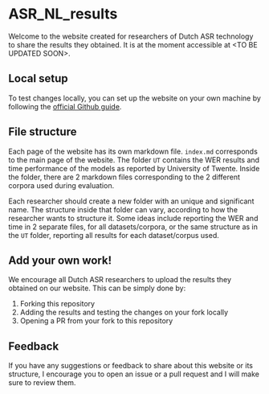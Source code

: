 # ASR_NL_results

Welcome to the website created for researchers of Dutch ASR technology to share the results they obtained. It is at the moment accessible at \<TO BE UPDATED SOON\>.

## Local setup
To test changes locally, you can set up the website on your own machine by following the [official Github guide](https://docs.github.com/en/pages/setting-up-a-github-pages-site-with-jekyll/testing-your-github-pages-site-locally-with-jekyll).

## File structure
Each page of the website has its own markdown file. `index.md` corresponds to the main page of the website. The folder `UT` contains the WER results and time performance of the models as reported by University of Twente. Inside the folder, there are 2 markdown files corresponding to the 2 different corpora used during evaluation.

Each researcher should create a new folder with an unique and significant name. The structure inside that folder can vary, according to how the researcher wants to structure it. Some ideas include reporting the WER and time in 2 separate files, for all datasets/corpora, or the same structure as in the `UT` folder, reporting all results for each dataset/corpus used.

## Add your own work!
We encourage all Dutch ASR researchers to upload the results they obtained on our website. This can be simply done by:

1. Forking this repository
2. Adding the results and testing the changes on your fork locally
3. Opening a PR from your fork to this repository

## Feedback
If you have any suggestions or feedback to share about this website or its structure, I encourage you to open an issue or a pull request and I will make sure to review them.